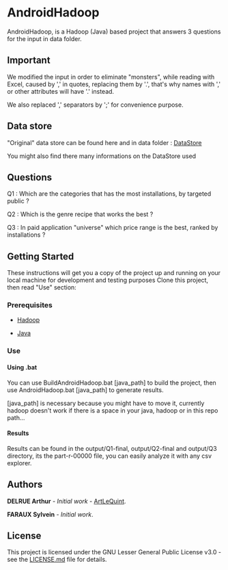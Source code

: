 # AndroidHadoop

AndroidHadoop, is a Hadoop (Java) based project that answers 3 questions for the input in data folder.

## Important

We modified the input in order to eliminate "monsters", while reading with Excel, caused by ',' in quotes, replacing them by '.', that's why names with ',' or other attributes will have '.' instead.

We also replaced ',' separators by ';' for convenience purpose.

## Data store

"Original" data store can be found here and in data folder : [DataStore](https://www.kaggle.com/lava18/google-play-store-apps#googleplaystore.csv)

You might also find there many informations on the DataStore used

## Questions

Q1 : Which are the categories that has the most installations, by targeted public ?

Q2 : Which is the genre recipe that works the best ?

Q3 : In paid application "universe" which price range is the best, ranked by installations ?

## Getting Started

These instructions will get you a copy of the project up and running on your local machine for development and testing purposes
Clone this project, then read "Use" section:

### Prerequisites

- [Hadoop](https://hadoop.apache.org/)

- [Java](https://www.java.com/)

### Use

#### Using .bat

You can use BuildAndroidHadoop.bat [java_path] to build the project, then use AndroidHadoop.bat [java_path] to generate results.

[java_path] is necessary because you might have to move it, currently hadoop doesn't work if there is a space in your java, hadoop or in this repo path...

#### Results

Results can be found in the output/Q1-final, output/Q2-final and output/Q3 directory, its the part-r-00000 file, you can easily analyze it with any csv explorer.

## Authors

**DELRUE Arthur** - *Initial work* - [ArtLeQuint](https://github.com/ArtLeQuint).

**FARAUX Sylvein** - *Initial work*.

## License

This project is licensed under the GNU Lesser General Public License v3.0 - see the [LICENSE.md](LICENSE.md) file for details.